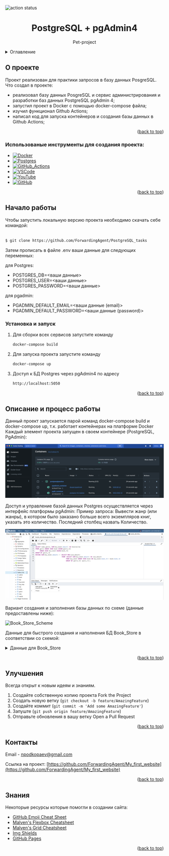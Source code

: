 
![action status](https://github.com/ForwardingAgent/PostgreSQL_tasks/actions/workflows/second.yml/badge.svg)

<!-- Improved compatibility of back to top link: See: https://github.com/othneildrew/Best-README-Template/pull/73 -->
<a name="readme-top"></a>
<!-- PROJECT LOGO -->
<div align="center">
  <h1 align="center">PostgreSQL + pgAdmin4</h1>
  <p align="center">
    Pet-project
      </p>
</div>

<!-- TABLE OF CONTENTS -->
<details>
  <summary>Оглавление</summary>
  <ol>
    <li>
      <a href="#О-проекте">О Проекте</a>
      <ul>
        <li><a href="#Использованые-инструменты-для-создания-проекта">Инструменты проекта</a></li>
      </ul>
    </li>
    <li>
      <a href="#Начало-работы">Начало работы</a>
      <ul>
        <li><a href="#Установка-и-запуск">Установка и запуск</a></li>
      </ul>
    </li>
    <li><a href="#Описание-и-процесс-работы">Описание и процесс работы</a></li>
    <li><a href="#Улучшения">Улучшения</a></li>
    <li><a href="#Контакты">Контакты</a></li>
    <li><a href="#Знания">Знания</a></li>
  </ol>
</details>



<!-- ABOUT THE PROJECT -->
## О проекте


Проект реализован для практики запросов в базу данных PosgreSQL.
Что создал в проекте:
- реализовал базу данных PosgreSQL и сервис администрирования и разработки баз данных PostgreSQL pgAdmin 4;
- запустил проект в Docker с помощью docker-compose файла;
- изучил функционал Github Actions;
- написал код для запуска контейнеров и создания базы данных в Github Actions;


<p align="right">(<a href="#readme-top">back to top</a>)</p>

<!-- ### Built With -->

### Использованые инструменты для создания проекта:


* [![Docker][Docker.dkr]][Docker-url]
* [![Postgres][Postgres.psg]][Postgres-url]
* [![GitHub_Actions][GitHub_Actions.gtac]][GitHub_Actions-url]
* [![VSCode][VSCode.vsc]][VSCode-url]
* [![YouTube][YouTube.yt]][YouTube-url]
* [![GitHub][GitHub.gth]][GitHub-url]


<p align="right">(<a href="#readme-top">back to top</a>)</p>


<!-- GETTING STARTED -->
## Начало работы

Чтобы запустить локальную версию проекта необходимо скачать себе командой:
   ```sh

$ git clone https://github.com/ForwardingAgent/PostgreSQL_tasks
   ```
Затем прописать в файле .env ваши данные для следующих переменных:

для Postgres:
- POSTGRES_DB=<ваши данные>
- POSTGRES_USER=<ваши данные>
- POSTGRES_PASSWORD=<ваши данные>

для pgadmin:
- PGADMIN_DEFAULT_EMAIL=<ваши данные (email)>
- PGADMIN_DEFAULT_PASSWORD=<ваши данные (password)>

### Установка и запуск

1. Для сборки всех сервисов запустите команду
   ```sh
   docker-compose build
    ```
2. Для запуска проекта запустите команду
   ```sh
   docker-compose up
   ```
3. Доступ к БД Postgres через pgAdmin4 по адресу
   ```sh
   http://localhost:5050
   ```


<p align="right">(<a href="#readme-top">back to top</a>)</p>



<!-- USAGE EXAMPLES -->
## Описание и процесс работы


Данный проект запускается парой команд docker-compose build и docker-compose up, т.к. работает контейнерах на платформе Docker
Каждый элемент проекта запущен в своем контейнере (PostgreSQL, PgAdmin):

![Docker](readme-assets/Postresql_In_Docker.png)


Доступ и управление базой данных Postgres осуществляется через интерфейс платформы pgAdmin:
Пример запроса:
Вывести жанр (или жанры), в котором было заказано больше всего экземпляров книг, указать это количество.
Последний столбец назвать Количество.


![pgAdmin](readme-assets/Request_Example.png)


Вариант создания и заполнения базы данных по схеме (данные предоставлены ниже):


![Book_Store_Scheme](readme-assets/Book_Store_Sсheme.png)


Данные для быстрого создания и наполнения БД Book_Store в соответствии со схемой:
<details>
  :point_down: <summary>Данные для Book_Store</summary>


    CREATE TABLE author (
        author_id SERIAL PRIMARY KEY,
        name_author VARCHAR(50)
    );

    CREATE TABLE genre (
        genre_id SERIAL PRIMARY KEY,
        name_genre VARCHAR(30)
    );

    CREATE TABLE book (
        book_id SERIAL PRIMARY KEY,
        title VARCHAR(50),
        author_id INT NOT NULL,
        genre_id INT,
        price DECIMAL(8, 2),
        amount INT,
        FOREIGN KEY (author_id)
            REFERENCES author (author_id)
            ON DELETE CASCADE,
        FOREIGN KEY (genre_id)
            REFERENCES genre (genre_id)
            ON DELETE SET NULL
    );

    CREATE TABLE city (
        city_id SERIAL PRIMARY KEY,
        name_city VARCHAR(30),
        days_delivery INT
    );

    CREATE TABLE client (
        client_id SERIAL PRIMARY KEY,
        name_client VARCHAR(50),
        city_id INT,
        email VARCHAR(30),
        FOREIGN KEY (city_id) REFERENCES city (city_id)
    );

    CREATE TABLE buy(
        buy_id SERIAL PRIMARY KEY,
        buy_description VARCHAR(100),
        client_id INT,
        FOREIGN KEY (client_id) REFERENCES client (client_id)
    );

    CREATE TABLE buy_book (
        buy_book_id SERIAL PRIMARY KEY,
        buy_id INT,
        book_id INT,
        amount INT,
        FOREIGN KEY (buy_id) REFERENCES buy (buy_id),
        FOREIGN KEY (book_id) REFERENCES book (book_id)
    );

    CREATE TABLE step (
        step_id SERIAL PRIMARY KEY,
        name_step VARCHAR(30)
    );

    CREATE TABLE buy_step (
        buy_step_id SERIAL PRIMARY KEY,
        buy_id INT,
        step_id INT,
        date_step_beg DATE,
        date_step_end DATE,
        FOREIGN KEY (buy_id) REFERENCES buy (buy_id),
        FOREIGN KEY (step_id) REFERENCES step (step_id)
    );

    INSERT INTO author (author_id, name_author)
    VALUES (1, 'Булгаков М.А.'),
        (2, 'Достоевский Ф.М.'),
        (3, 'Есенин С.А.'),
        (4, 'Пастернак Б.Л.'),
        (5, 'Лермонтов М.Ю.');

    INSERT INTO genre(genre_id, name_genre)
    VALUES (1, 'Роман'),
        (2, 'Поэзия'),
        (3, 'Приключения');

    INSERT INTO book (book_id, title, author_id, genre_id, price, amount)
    VALUES  (1, 'Мастер и Маргарита', 1, 1, 670.99, 3),
            (2, 'Белая гвардия ', 1, 1, 540.50, 5),
            (3, 'Идиот', 2, 1, 460.00, 10),
            (4, 'Братья Карамазовы', 2, 1, 799.01, 2),
            (5, 'Игрок', 2, 1, 480.50, 10),
            (6, 'Стихотворения и поэмы', 3, 2, 650.00, 15),
            (7, 'Черный человек', 3, 2, 570.20, 6),
            (8, 'Лирика', 4, 2, 518.99, 2);

    INSERT INTO city(city_id, name_city, days_delivery)
    VALUES (1, 'Москва', 5),
        (2, 'Санкт-Петербург', 3),
        (3, 'Владивосток', 12);

    INSERT INTO client(client_id, name_client, city_id, email)
    VALUES (1, 'Баранов Павел', 3, 'baranov@test'),
        (2, 'Абрамова Катя', 1, 'abramova@test'),
        (3, 'Семенонов Иван', 2, 'semenov@test'),
        (4, 'Яковлева Галина', 1, 'yakovleva@test');

    INSERT INTO buy (buy_id, buy_description, client_id)
    VALUES (1, 'Доставка только вечером', 1),
        (2, NULL, 3),
        (3, 'Упаковать каждую книгу по отдельности', 2),
        (4, NULL, 1);

    INSERT INTO buy_book(buy_id, book_id, amount)
    VALUES (1, 1, 1),
        (1, 7, 2),
        (1, 3, 1),
        (2, 8, 2),
        (3, 3, 2),
        (3, 2, 1),
        (3, 1, 1),
        (4, 5, 1);

    INSERT INTO step(step_id, name_step)
    VALUES (1, 'Оплата'),
        (2, 'Упаковка'),
        (3, 'Транспортировка'),
        (4, 'Доставка');

    INSERT INTO buy_step(buy_step_id, buy_id, step_id, date_step_beg, date_step_end)
    VALUES (1, 1, 1, '2020-02-20', '2020-02-20'),
        (2, 1, 2, '2020-02-20', '2020-02-21'),
        (3, 1, 3, '2020-02-22', '2020-03-07'),
        (4, 1, 4, '2020-03-08', '2020-03-08'),
        (5, 2, 1, '2020-02-28', '2020-02-28'),
        (6, 2, 2, '2020-02-29', '2020-03-01'),
        (7, 2, 3, '2020-03-02', NULL),
        (8, 2, 4, NULL, NULL),
        (9, 3, 1, '2020-03-05', '2020-03-05'),
        (10, 3, 2, '2020-03-05', '2020-03-06'),
        (11, 3, 3, '2020-03-06', '2020-03-10'),
        (12, 3, 4, '2020-03-11', NULL),
        (13, 4, 1, '2020-03-20', NULL),
        (14, 4, 2, NULL, NULL),
        (15, 4, 3, NULL, NULL),
        (16, 4, 4, NULL, NULL);
</details>


<p align="right">(<a href="#readme-top">back to top</a>)</p>


<!-- CONTRIBUTING -->
## Улучшения

Всегда открыт к новым идеям и знаниям.

1. Создайте собственную копию проекта Fork the Project
2. Создать новую ветку (`git checkout -b feature/AmazingFeature`)
3. Создайте коммит (`git commit -m 'Add some AmazingFeature'`)
4. Запуште (`git push origin feature/AmazingFeature`)
5. Отправьте обновления в вашу ветку Open a Pull Request

<p align="right">(<a href="#readme-top">back to top</a>)</p>


<!-- CONTACT -->
## Контакты

Email - npodkopaev@gmail.com

Ссылка на проект: [https://github.com/ForwardingAgent/My_first_website](https://github.com/ForwardingAgent/My_first_website)

<p align="right">(<a href="#readme-top">back to top</a>)</p>



<!-- ACKNOWLEDGMENTS -->
## Знания

Некоторые ресурсы которые помогли в создании сайта:

* [GitHub Emoji Cheat Sheet](https://www.webpagefx.com/tools/emoji-cheat-sheet)
* [Malven's Flexbox Cheatsheet](https://flexbox.malven.co/)
* [Malven's Grid Cheatsheet](https://grid.malven.co/)
* [Img Shields](https://shields.io)
* [GitHub Pages](https://pages.github.com)


<p align="right">(<a href="#readme-top">back to top</a>)</p>



<!-- MARKDOWN LINKS & IMAGES -->
<!-- https://www.markdownguide.org/basic-syntax/#reference-style-links -->
[contributors-shield]: https://img.shields.io/github/contributors/othneildrew/Best-README-Template.svg?style=for-the-badge
[contributors-url]: https://github.com/othneildrew/Best-README-Template/graphs/contributors
[forks-shield]: https://img.shields.io/github/forks/othneildrew/Best-README-Template.svg?style=for-the-badge
[forks-url]: https://github.com/othneildrew/Best-README-Template/network/members
[stars-shield]: https://img.shields.io/github/stars/othneildrew/Best-README-Template.svg?style=for-the-badge
[stars-url]: https://github.com/othneildrew/Best-README-Template/stargazers
[issues-shield]: https://img.shields.io/github/issues/othneildrew/Best-README-Template.svg?style=for-the-badge
[issues-url]: https://github.com/othneildrew/Best-README-Template/issues
[license-shield]: https://img.shields.io/github/license/othneildrew/Best-README-Template.svg?style=for-the-badge
[license-url]: https://github.com/othneildrew/Best-README-Template/blob/master/LICENSE.txt
[linkedin-shield]: https://img.shields.io/badge/-LinkedIn-black.svg?style=for-the-badge&logo=linkedin&colorB=555
[linkedin-url]: https://linkedin.com/in/othneildrew



[product-screenshot]: images/screenshot.png
[VSCode.vsc]: https://img.shields.io/badge/Visual%20Studio%20Code-0078d7.svg?style=for-the-badge&logo=visual-studio-code&logoColor=white
[VSCode-url]: https://code.visualstudio.com

[Python.py]: https://img.shields.io/badge/python-3670A0?style=for-the-badge&logo=python&logoColor=ffdd54
[Python-url]: https://www.python.org

[Django.dj]: https://img.shields.io/badge/django-%23092E20.svg?style=for-the-badge&logo=django&logoColor=white
[Django-url]: https://www.djangoproject.com


[Sqlite.sq]: https://img.shields.io/badge/sqlite-%2307405e.svg?style=for-the-badge&logo=sqlite&logoColor=white
[Sqlite-url]: https://www.sqlite.org/index.html

[YouTube.yt]: https://img.shields.io/badge/YouTube-%23FF0000.svg?style=for-the-badge&logo=YouTube&logoColor=white
[YouTube-url]: https://www.youtube.com


[Postgres.psg]: https://img.shields.io/badge/postgres-%23316192.svg?style=for-the-badge&logo=postgresql&logoColor=white
[Postgres-url]: https://www.postgresql.org

[Redis.rds]: https://img.shields.io/badge/redis-%23DD0031.svg?style=for-the-badge&logo=redis&logoColor=white
[Redis-url]: https://redis.io

[Docker.dkr]: https://img.shields.io/badge/docker-%230db7ed.svg?style=for-the-badge&logo=docker&logoColor=white
[Docker-url]: https://www.docker.com

[GitHub.gth]: https://img.shields.io/badge/github-%23121011.svg?style=for-the-badge&logo=github&logoColor=white
[GitHub-url]: https://github.com

[GitHub_Actions.gtac]: https://img.shields.io/badge/github%20actions-%232671E5.svg?style=for-the-badge&logo=githubactions&logoColor=white
[GitHub_Actions-url]: https://github.com/features/actions

[Svelte.dev]: https://img.shields.io/badge/Svelte-4A4A55?style=for-the-badge&logo=svelte&logoColor=FF3E00
[Svelte-url]: https://svelte.dev/
[Laravel.com]: https://img.shields.io/badge/Laravel-FF2D20?style=for-the-badge&logo=laravel&logoColor=white
[Laravel-url]: https://laravel.com
[Bootstrap.com]: https://img.shields.io/badge/Bootstrap-563D7C?style=for-the-badge&logo=bootstrap&logoColor=white
[Bootstrap-url]: https://getbootstrap.com
[JQuery.com]: https://img.shields.io/badge/jQuery-0769AD?style=for-the-badge&logo=jquery&logoColor=white
[JQuery-url]: https://jquery.com

